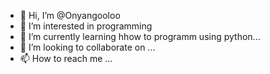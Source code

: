 - 👋 Hi, I’m @Onyangooloo
- 👀 I’m interested in programming
- 🌱 I’m currently learning hhow to programm using python...
- 💞️ I’m looking to collaborate on ...
- 📫 How to reach me ...

<!---
Onyangooloo/Onyangooloo is a ✨ special ✨ repository because its `README.md` (this file) appears on your GitHub profile.
You can click the Preview link to take a look at your changes.
--->
